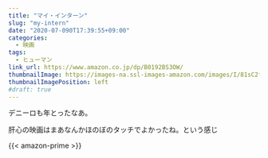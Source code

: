 ```yaml
---
title: "マイ・インターン"
slug: "my-intern"
date: "2020-07-090T17:39:55+09:00"
categories:
  - 映画
tags:
  - ヒューマン
link_url: https://www.amazon.co.jp/dp/B0192BS3OW/
thumbnailImage: https://images-na.ssl-images-amazon.com/images/I/81sC2fHP82L._SX600_.jpg
thumbnailImagePosition: left
#draft: true
---
```

デニーロも年とったなあ。
<!--more-->
肝心の映画はまあなんかほのぼのタッチでよかったね。という感じ

{{< amazon-prime >}}
